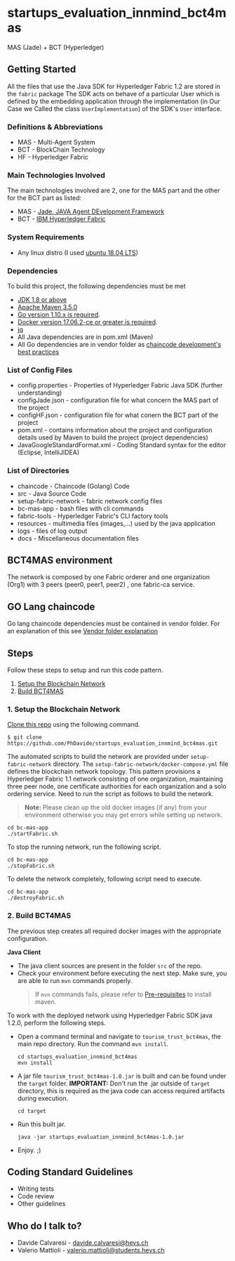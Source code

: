 # startups_evaluation_innmind_bct4mas
MAS (Jade) + BCT (Hyperledger)

## Getting Started ##
All the files that use the Java SDK for Hyperledger Fabric 1.2 are stored in the `fabric` package
The SDK acts on behave of a particular User which is defined by the embedding application through the implementation (in Our Case we Called the class `UserImplementation`)
 of the SDK's `User` interface.

### Definitions & Abbreviations ###
* MAS - Multi-Agent System
* BCT - BlockChain Technology
* HF - Hyperledger Fabric

### Main Technologies Involved ###
The main technologies involved are 2, one for the MAS part and the other for the BCT part as listed:
* MAS - [Jade, JAVA Agent DEvelopment Framework](http://jade.tilab.com/)
* BCT - [IBM Hyperledger Fabric](https://www.hyperledger.org/projects/fabric) 

### System Requirements ###
* Any linux distro (I used [ubuntu 18.04 LTS](https://www.ubuntu.com/download/desktop))

### Dependencies ###
To build this project, the following dependencies must be met
 * [JDK 1.8 or above](https://thishosting.rocks/install-java-ubuntu/)
 * [Apache Maven 3.5.0](https://maven.apache.org/)
 * [Go version 1.10.x is required](https://golang.org/doc/install).
 * [Docker version 17.06.2-ce or greater is required](https://docs.docker.com/install/linux/docker-ce/ubuntu/#install-docker-ce).
 * [jq](https://stedolan.github.io/jq/)
 * All Java dependencies are in pom.xml (Maven)
 * All Go dependencies are in vendor folder as [chaincode development's best practices](https://hyperledger-fabric.readthedocs.io/en/v1.1.0-alpha/chaincode4ade.html#managing-external-dependencies-for-chaincode-written-in-go)

### List of Config Files ###
* config.properties - Properties of Hyperledger Fabric Java SDK (further understanding)
* configJade.json - configuration file for what concern the MAS part of the project
* configHF.json - configuration file for what conern the BCT part of the project
* pom.xml - contains information about the project and configuration details used by Maven to build the project (project dependencies)
* JavaGoogleStandardFormat.xml - Coding Standard syntax for the editor (Eclipse, IntelliJIDEA)

### List of Directories ###
* chaincode - Chaincode (Golang) Code
* src - Java Source Code
* setup-fabric-network - fabric network config files
* bc-mas-app - bash files with cli commands
* fabric-tools - Hyperledger Fabric's CLI factory tools
* resources - multimedia files (images,...) used by the java application
* logs - files of log output
* docs - Miscellaneous documentation files

## BCT4MAS environment
The network is composed by one Fabric orderer and one organization (Org1) with 3 peers (peer0, peer1, peer2) , one fabric-ca service.

## GO Lang chaincode
Go lang chaincode dependencies must be contained in vendor folder.
 For an explanation of this see [Vendor folder explanation](https://blog.gopheracademy.com/advent-2015/vendor-folder/)

## Steps

Follow these steps to setup and run this code pattern. 

1. [Setup the Blockchain Network](#1-setup-the-blockchain-network)
2. [Build BCT4MAS](#2-build-BCT4MAS)

### 1. Setup the Blockchain Network

[Clone this repo](https://github.com/PhDavide/startups_evaluation_innmind_bct4mas.git) using the following command.

```
$ git clone https://github.com/PhDavide/startups_evaluation_innmind_bct4mas.git
```

The automated scripts to build the network are provided under `setup-fabric-network` directory. The `setup-fabric-network/docker-compose.yml` file defines the blockchain network topology. This pattern provisions a Hyperledger Fabric 1.1 network consisting of one organization, maintaining three peer node, one certificate authorities for each organization and a solo ordering service. Need to run the script as follows to build the network.

> **Note:** Please clean up the old docker images (if any) from your environment otherwise you may get errors while setting up network.

   ```
   cd bc-mas-app
   ./startFabric.sh
   ```

To stop the running network, run the following script.

   ```
   cd bc-mas-app
   ./stopFabric.sh
   ```

To delete the network completely, following script need to execute.

   ```
   cd bc-mas-app
   ./destroyFabric.sh
   ```

### 2. Build BCT4MAS

The previous step creates all required docker images with the appropriate configuration.

**Java Client**
* The java client sources are present in the folder `src` of the repo.
* Check your environment before executing the next step. Make sure, you are able to run `mvn` commands properly.
   > If `mvn` commands fails, please refer to [Pre-requisites](#pre-requisites) to install maven.


To work with the deployed network using Hyperledger Fabric SDK java 1.2.0, perform the following steps.

* Open a command terminal and navigate to `tourism_trust_bct4mas`, the main repo directory. Run the command `mvn install`.

   ```
   cd startups_evaluation_innmind_bct4mas
   mvn install
   ```

* A jar file `tourism_trust_bct4mas-1.0.jar` is built and can be found under the `target` folder. 
**IMPORTANT:** Don't run the .jar outside of  `target` directory, this is required as the java code can access required artifacts during execution.

   ```
   cd target
   ```
   
* Run this built jar.

   ```
   java -jar startups_evaluation_innmind_bct4mas-1.0.jar
   ```
* Enjoy. ;)

## Coding Standard Guidelines ##

* Writing tests
* Code review
* Other guidelines

## Who do I talk to? ###

* Davide Calvaresi - davide.calvaresi@hevs.ch 
* Valerio Mattioli - valerio.mattioli@students.hevs.ch


